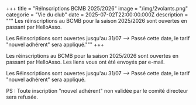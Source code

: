 +++
title = "RéInscriptions BCMB 2025/2026"
image = "/img/2volants.png"
categorie = "Vie du club"
date = 2025-07-02T22:00:00.000Z
description = """
Les réinscriptions au BCMB pour la saison 2025/2026 sont ouvertes en passant par HelloAsso.

Les Réinscriptions sont ouvertes jusqu'au 31/07 --> Passé cette date, le tarif "nouvel adhérent" sera appliqué."""
+++

Les réinscriptions au BCMB pour la saison 2025/2026 sont ouvertes en passant par HelloAsso. Les liens vous ont été envoyés par e-mail.

Les Réinscriptions sont ouvertes jusqu'au 31/07 --> Passé cette date, le tarif "nouvel adhérent" sera appliqué.

PS : Toute inscription "nouvel adhérent" non validée par le comité directeur sera refusée.
